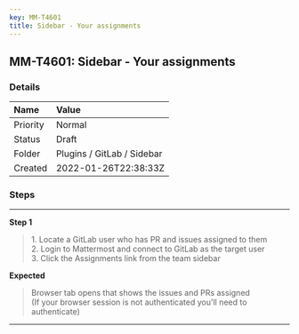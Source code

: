 ```yaml
---
key: MM-T4601
title: Sidebar - Your assignments
---
```


## MM-T4601: Sidebar - Your assignments

### Details

| Name     | Value                      |
| :------- | :------------------------- |
| Priority | Normal                     |
| Status   | Draft                      |
| Folder   | Plugins / GitLab / Sidebar |
| Created  | 2022-01-26T22:38:33Z       |

### Steps

<hr/>

**Step 1**

> <article>1. Locate a GitLab user who has PR and issues assigned to them<br />2. Login to Mattermost and connect to GitLab as the target user<br />3. Click the Assignments link from the team sidebar</article>

**Expected**

> <article>Browser tab opens that shows the issues and PRs assigned <br />(If your browser session is not authenticated you'll need to authenticate)</article>

<hr/>
